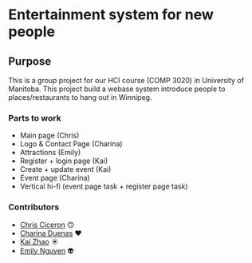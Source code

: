 # **Entertainment system for new people**
## Purpose
This is a group project for our HCI course (COMP 3020) in University of Manitoba. This project build a webase system introduce people to places/restaurants to hang out in Winnipeg.

### Parts to work
* Main page (Chris)
* Logo & Contact Page (Charina) 
* Attractions (Emily)
* Register + login page (Kai)
* Create + update event (Kai)
* Event page (Charina)
* Vertical hi-fi (event page task + register page task)

### Contributors
* [Chris Ciceron](https://github.com/chrisciceron) 🙃
* [Charina Duenas](https://github.com/pandorasjuicebox) ♥️
* [Kai Zhao](https://github.com/TwoThreeTree) ☀️
* [Emily Nguyen](https://github.com/emily0906) 👽
